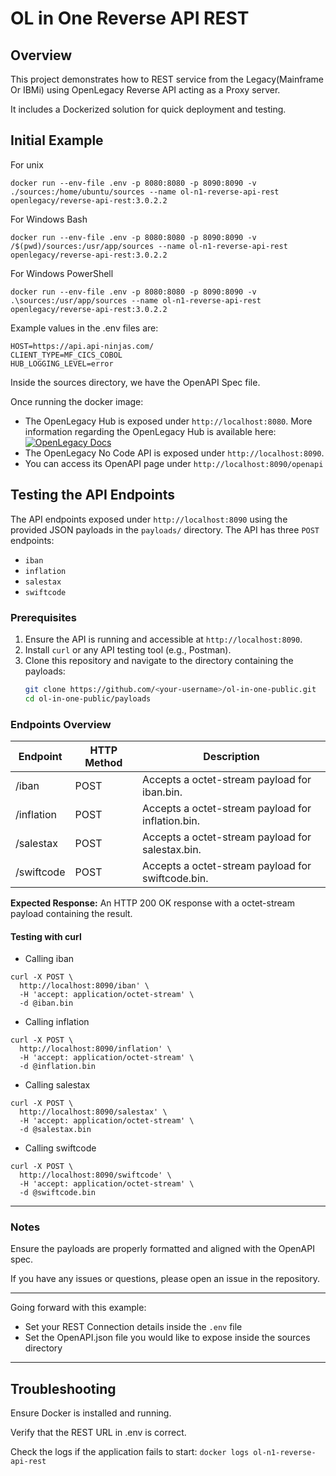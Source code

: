 # OL in One Reverse API REST

## Overview
This project demonstrates how to REST service from the Legacy(Mainframe Or IBMi) using OpenLegacy Reverse API acting as a Proxy server.

It includes a Dockerized solution for quick deployment and testing.


## Initial Example

For unix
```
docker run --env-file .env -p 8080:8080 -p 8090:8090 -v ./sources:/home/ubuntu/sources --name ol-n1-reverse-api-rest openlegacy/reverse-api-rest:3.0.2.2
```
For Windows Bash
```
docker run --env-file .env -p 8080:8080 -p 8090:8090 -v /$(pwd)/sources:/usr/app/sources --name ol-n1-reverse-api-rest openlegacy/reverse-api-rest:3.0.2.2
```
For Windows PowerShell
```
docker run --env-file .env -p 8080:8080 -p 8090:8090 -v .\sources:/usr/app/sources --name ol-n1-reverse-api-rest openlegacy/reverse-api-rest:3.0.2.2
```

Example values in the .env files are:
```
HOST=https://api.api-ninjas.com/
CLIENT_TYPE=MF_CICS_COBOL
HUB_LOGGING_LEVEL=error
```
Inside the sources directory, we have the OpenAPI Spec file.


Once running the docker image:
* The OpenLegacy Hub is exposed under `http://localhost:8080`. More information regarding the OpenLegacy Hub is available here: [![OpenLegacy Docs](https://img.shields.io/badge/OpenLegacy-Docs-orange.svg)](https://docs.ol-hub.com)
* The OpenLegacy No Code API is exposed under `http://localhost:8090`.
* You can access its OpenAPI page under `http://localhost:8090/openapi`

## Testing the API Endpoints

The API endpoints exposed under `http://localhost:8090` using the provided JSON payloads in the `payloads/` directory. The API has three `POST` endpoints: 
* `iban`
* `inflation`
* `salestax`
* `swiftcode`

### Prerequisites

1. Ensure the API is running and accessible at `http://localhost:8090`.
2. Install `curl` or any API testing tool (e.g., Postman).
3. Clone this repository and navigate to the directory containing the payloads:
   ```bash
   git clone https://github.com/<your-username>/ol-in-one-public.git
   cd ol-in-one-public/payloads

### Endpoints Overview

| Endpoint | HTTP Method |	Description |
|----------|-------------|--------------| 
| /iban| POST | Accepts a octet-stream payload for iban.bin. |
| /inflation| POST| Accepts a octet-stream payload for inflation.bin. |
| /salestax| POST| Accepts a octet-stream payload for salestax.bin.|
| /swiftcode| POST| Accepts a octet-stream payload for swiftcode.bin.|


**Expected Response:** An HTTP 200 OK response with a octet-stream payload containing the result.

#### Testing with curl 

* Calling iban
```
curl -X POST \
  http://localhost:8090/iban' \
  -H 'accept: application/octet-stream' \
  -d @iban.bin
```
* Calling inflation
```
curl -X POST \
  http://localhost:8090/inflation' \
  -H 'accept: application/octet-stream' \
  -d @inflation.bin
```  
* Calling salestax
```
curl -X POST \
  http://localhost:8090/salestax' \
  -H 'accept: application/octet-stream' \
  -d @salestax.bin 
```
* Calling swiftcode
```
curl -X POST \
  http://localhost:8090/swiftcode' \
  -H 'accept: application/octet-stream' \
  -d @swiftcode.bin 
```
---
### Notes
Ensure the payloads are properly formatted and aligned with the OpenAPI spec.

If you have any issues or questions, please open an issue in the repository.

---
Going forward with this example:
    
- Set your REST Connection details inside the `.env` file
- Set the OpenAPI.json file you would like to expose inside the sources directory 


---
## Troubleshooting
Ensure Docker is installed and running.

Verify that the REST URL in .env is correct.

Check the logs if the application fails to start:
`docker logs ol-n1-reverse-api-rest`


